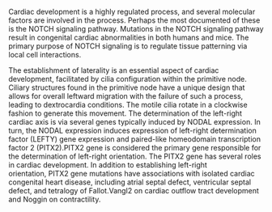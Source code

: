 Cardiac development is a highly regulated process, and several molecular factors are involved in the process. Perhaps the most documented of these is the NOTCH signaling pathway. Mutations in the NOTCH signaling pathway result in congenital cardiac abnormalities in both humans and mice. The primary purpose of NOTCH signaling is to regulate tissue patterning via local cell interactions.

The establishment of laterality is an essential aspect of cardiac development, facilitated by cilia configuration within the primitive node. Ciliary structures found in the primitive node have a unique design that allows for overall leftward migration with the failure of such a process, leading to dextrocardia conditions. The motile cilia rotate in a clockwise fashion to generate this movement. The determination of the left-right cardiac axis is via several genes typically induced by NODAL expression. In turn, the NODAL expression induces expression of left-right determination factor (LEFTY) gene expression and paired-like homeodomain transcription factor 2 (PITX2).PITX2 gene is considered the primary gene responsible for the determination of left-right orientation. The PITX2 gene has several roles in cardiac development. In addition to establishing left-right orientation, PITX2 gene mutations have associations with isolated cardiac congenital heart disease, including atrial septal defect, ventricular septal defect, and tetralogy of Fallot.VangI2 on cardiac outflow tract development and Noggin on contractility.